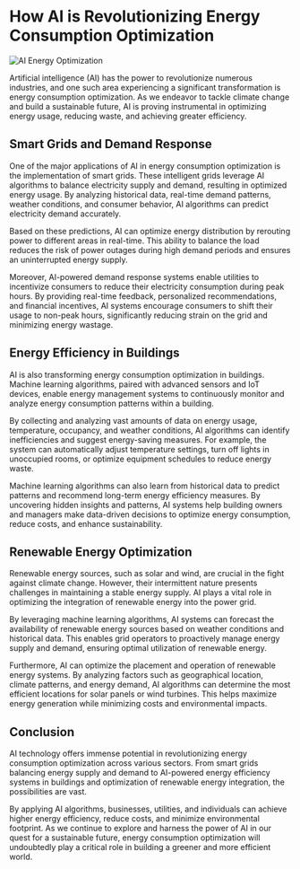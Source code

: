 # How AI is Revolutionizing Energy Consumption Optimization

![AI Energy Optimization](https://images.unsplash.com/photo-1521790806095-7496ab0235ac)

Artificial intelligence (AI) has the power to revolutionize numerous industries, and one such area experiencing a significant transformation is energy consumption optimization. As we endeavor to tackle climate change and build a sustainable future, AI is proving instrumental in optimizing energy usage, reducing waste, and achieving greater efficiency.

## Smart Grids and Demand Response

One of the major applications of AI in energy consumption optimization is the implementation of smart grids. These intelligent grids leverage AI algorithms to balance electricity supply and demand, resulting in optimized energy usage. By analyzing historical data, real-time demand patterns, weather conditions, and consumer behavior, AI algorithms can predict electricity demand accurately.

Based on these predictions, AI can optimize energy distribution by rerouting power to different areas in real-time. This ability to balance the load reduces the risk of power outages during high demand periods and ensures an uninterrupted energy supply.

Moreover, AI-powered demand response systems enable utilities to incentivize consumers to reduce their electricity consumption during peak hours. By providing real-time feedback, personalized recommendations, and financial incentives, AI systems encourage consumers to shift their usage to non-peak hours, significantly reducing strain on the grid and minimizing energy wastage.

## Energy Efficiency in Buildings

AI is also transforming energy consumption optimization in buildings. Machine learning algorithms, paired with advanced sensors and IoT devices, enable energy management systems to continuously monitor and analyze energy consumption patterns within a building.

By collecting and analyzing vast amounts of data on energy usage, temperature, occupancy, and weather conditions, AI algorithms can identify inefficiencies and suggest energy-saving measures. For example, the system can automatically adjust temperature settings, turn off lights in unoccupied rooms, or optimize equipment schedules to reduce energy waste.

Machine learning algorithms can also learn from historical data to predict patterns and recommend long-term energy efficiency measures. By uncovering hidden insights and patterns, AI systems help building owners and managers make data-driven decisions to optimize energy consumption, reduce costs, and enhance sustainability.

## Renewable Energy Optimization

Renewable energy sources, such as solar and wind, are crucial in the fight against climate change. However, their intermittent nature presents challenges in maintaining a stable energy supply. AI plays a vital role in optimizing the integration of renewable energy into the power grid.

By leveraging machine learning algorithms, AI systems can forecast the availability of renewable energy sources based on weather conditions and historical data. This enables grid operators to proactively manage energy supply and demand, ensuring optimal utilization of renewable energy.

Furthermore, AI can optimize the placement and operation of renewable energy systems. By analyzing factors such as geographical location, climate patterns, and energy demand, AI algorithms can determine the most efficient locations for solar panels or wind turbines. This helps maximize energy generation while minimizing costs and environmental impacts.

## Conclusion

AI technology offers immense potential in revolutionizing energy consumption optimization across various sectors. From smart grids balancing energy supply and demand to AI-powered energy efficiency systems in buildings and optimization of renewable energy integration, the possibilities are vast.

By applying AI algorithms, businesses, utilities, and individuals can achieve higher energy efficiency, reduce costs, and minimize environmental footprint. As we continue to explore and harness the power of AI in our quest for a sustainable future, energy consumption optimization will undoubtedly play a critical role in building a greener and more efficient world.